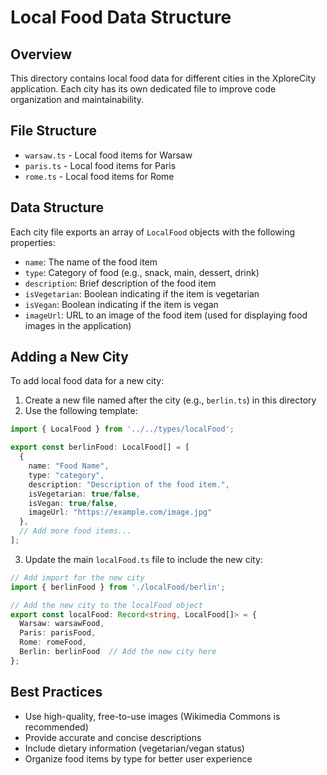 # Local Food Data Structure

## Overview
This directory contains local food data for different cities in the XploreCity application. Each city has its own dedicated file to improve code organization and maintainability.

## File Structure
- `warsaw.ts` - Local food items for Warsaw
- `paris.ts` - Local food items for Paris
- `rome.ts` - Local food items for Rome

## Data Structure
Each city file exports an array of `LocalFood` objects with the following properties:
- `name`: The name of the food item
- `type`: Category of food (e.g., snack, main, dessert, drink)
- `description`: Brief description of the food item
- `isVegetarian`: Boolean indicating if the item is vegetarian
- `isVegan`: Boolean indicating if the item is vegan
- `imageUrl`: URL to an image of the food item (used for displaying food images in the application)

## Adding a New City
To add local food data for a new city:

1. Create a new file named after the city (e.g., `berlin.ts`) in this directory
2. Use the following template:

```typescript
import { LocalFood } from '../../types/localFood';

export const berlinFood: LocalFood[] = [
  {
    name: "Food Name",
    type: "category",
    description: "Description of the food item.",
    isVegetarian: true/false,
    isVegan: true/false,
    imageUrl: "https://example.com/image.jpg"
  },
  // Add more food items...
];
```

3. Update the main `localFood.ts` file to include the new city:

```typescript
// Add import for the new city
import { berlinFood } from './localFood/berlin';

// Add the new city to the localFood object
export const localFood: Record<string, LocalFood[]> = {
  Warsaw: warsawFood,
  Paris: parisFood,
  Rome: romeFood,
  Berlin: berlinFood  // Add the new city here
};
```

## Best Practices
- Use high-quality, free-to-use images (Wikimedia Commons is recommended)
- Provide accurate and concise descriptions
- Include dietary information (vegetarian/vegan status)
- Organize food items by type for better user experience
